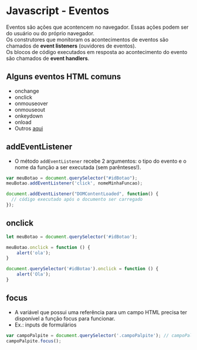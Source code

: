 # Javascript - Eventos

Eventos são ações que acontencem no navegador. Essas ações podem ser do usuário ou do próprio navegador.  
Os construtores que monitoram os acontecimentos de eventos são chamados de **event listeners** (ouvidores de eventos).  
Os blocos de código executados em resposta ao acontecimento do evento são chamados de **event handlers**.  

## Alguns eventos HTML comuns

- onchange
- onclick
- onmouseover
- onmouseout
- onkeydown
- onload
- Outros [aqui](https://www.w3schools.com/jsref/dom_obj_event.asp)

## addEventListener

- O método ``` addEventListener ``` recebe 2 argumentos: o tipo do evento e o nome da função a ser executada (sem parênteses!).

~~~javascript
var meuBotao = document.querySelector("#idBotao");
meuBotao.addEventListener('click', nomeMinhaFuncao);
~~~

~~~javascript
document.addEventListener("DOMContentLoaded", function() {
  // código executado após o documento ser carregado
});
~~~

## onclick

~~~javascript
let meuBotao = document.querySelector('#idBotao');

meuBotao.onclick = function () {
    alert('ola');
}
~~~

~~~javascript
document.querySelector('#idBotao').onclick = function () {
    alert('Ola');
}
~~~

## focus

- A variável que possui uma referência para um campo HTML precisa ter disponível a função focus para funcionar.
- Ex.: inputs de formulários

~~~javascript
var campoPalpite = document.querySelector('.campoPalpite'); // campoPalpite é um id de um input de formulário
campoPalpite.focus();
~~~
